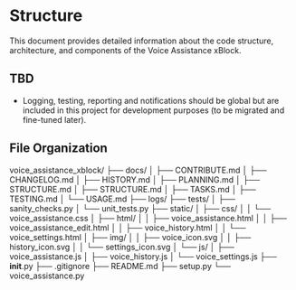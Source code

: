 # Structure
This document provides detailed information about the code structure, architecture, and components of the Voice Assistance xBlock.

## TBD
- Logging, testing, reporting and notifications should be global but are included in this project for development purposes (to be migrated and fine-tuned later).

## File Organization
voice_assistance_xblock/
├── docs/
│   ├── CONTRIBUTE.md
│   ├── CHANGELOG.md
│   ├── HISTORY.md
│   ├── PLANNING.md
│   ├── STRUCTURE.md
│   ├── STRUCTURE.md
│   ├── TASKS.md
│   ├── TESTING.md
│   └── USAGE.md
├── logs/
├── tests/
│   ├── sanity_checks.py
│   └── unit_tests.py
├── static/
│   ├── css/
│   │   └── voice_assistance.css
│   ├── html/
│   │   ├── voice_assistance.html
│   │   ├── voice_assistance_edit.html
│   │   ├── voice_history.html
│   │   └── voice_settings.html
│   ├── img/
│   │   ├── voice_icon.svg
│   │   ├── history_icon.svg
│   │   └── settings_icon.svg
│   └── js/
│       ├── voice_assistance.js
│       ├── voice_history.js
│       └── voice_settings.js
├── __init__.py
├── .gitignore
├── README.md
├── setup.py
└── voice_assistance.py